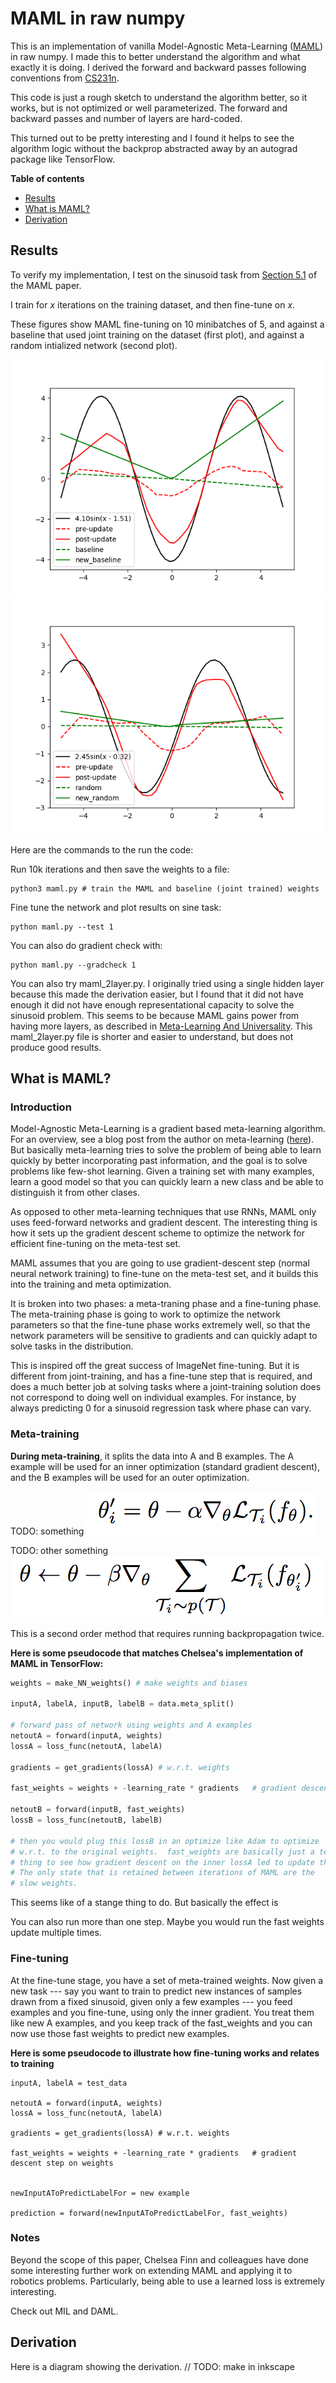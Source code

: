# MAML in raw numpy

This is an implementation of vanilla Model-Agnostic Meta-Learning ([MAML](https://github.com/cbfinn/maml))
in raw numpy.  I made this to better understand the algorithm and what exactly it is doing.  I derived
the forward and backward passes following conventions from [CS231n](http://cs231n.github.io/).

This code is just a rough sketch to understand the algorithm better, so it works, but 
is not optimized or well parameterized.  The forward and backward passes and 
number of layers are hard-coded.

This turned out to be pretty interesting and I found it helps to see the algorithm 
logic without the backprop abstracted away by an autograd package like TensorFlow.

**Table of contents**
- [Results](#results)
- [What is MAML?](#whatismaml)
- [Derivation](#derivation)


<a id="results"/>

## Results

To verify my implementation, I test on the sinusoid task from [Section 5.1](https://arxiv.org/pdf/1703.03400.pdf)
of the MAML paper.

I train for _x_ iterations on the training dataset, and then fine-tune on _x_.



These figures show MAML fine-tuning on 10 minibatches of 5, and against a baseline
that used joint training on the dataset (first plot), and against a random 
intialized network (second plot).

![numpy MAML sinusoid baseline](/assets/numpy/maml_baseline.png)
![numpy MAML sinusoid random](/assets/numpy/maml_random.png)


Here are the commands to the run the code:

Run 10k iterations and then save the weights to a file: <br>
```
python3 maml.py # train the MAML and baseline (joint trained) weights
```

Fine tune the network and plot results on sine task: <br>
```
python maml.py --test 1  
```


You can also do gradient check with:

```
python maml.py --gradcheck 1  
```


You can also try maml_2layer.py.  I originally tried using a single hidden layer
because this made the derivation easier, but I found that it did not have enough
it did not have enough representational capacity to solve the sinusoid problem.
This seems to be because MAML gains power from having more layers, as described
in [Meta-Learning And Universality](https://arxiv.org/pdf/1710.11622.pdf).
This maml_2layer.py file is shorter and easier to understand, but does not produce good results.

<a id="whatismaml"/>

## What is MAML?

### Introduction

Model-Agnostic Meta-Learning is a gradient based meta-learning algorithm.  For an
overview, see a blog post from the author on meta-learning ([here](https://bair.berkeley.edu/blog/2017/07/18/learning-to-learn/)). 
But basically meta-learning tries to solve the problem of being able to learn 
quickly by better incorporating past information, and the goal is to solve
problems like few-shot learning.  Given a training set with many examples,
learn a good model so that you can quickly learn a new class and be able to
distinguish it from other clases.

As opposed to other meta-learning techniques that use RNNs, MAML only uses feed-forward
networks and gradient descent.  The interesting thing is how it sets up the gradient
descent scheme to optimize the network for efficient fine-tuning on the meta-test set.

MAML assumes that you are going to use gradient-descent step (normal neural network training)
to fine-tune on the meta-test set, and it builds this into the training and meta optimization.

It is broken into two phases: a meta-traning phase and a fine-tuning phase.  The meta-training phase is going to work to optimize the network parameters so that the fine-tune phase works extremely well, so that the network parameters will be sensitive to gradients and can
quickly adapt to solve tasks in the distribution.

This is inspired off the great success of ImageNet fine-tuning.  But it is 
different from joint-training, and has a fine-tune step that is required, and
does a much better job at solving tasks where a joint-training solution does not correspond
to doing well on individual examples.  For instance, by always predicting 0 for a sinusoid 
regression task where phase can vary.


### Meta-training
**During meta-training**, it splits the data into A and B examples.  The A example
will be used for an inner optimization (standard gradient descent), and the B examples
will be used for an outer optimization.


TODO: something
![eq1](./assets/eq1.png)

TODO: other something
![eq2](./assets/eq2.png)



This is a second order method that requires running backpropagation twice.

**Here is some pseudocode that matches Chelsea's implementation of MAML in TensorFlow:**

```python
weights = make_NN_weights() # make weights and biases

inputA, labelA, inputB, labelB = data.meta_split()

# forward pass of network using weights and A examples
netoutA = forward(inputA, weights)
lossA = loss_func(netoutA, labelA)

gradients = get_gradients(lossA) # w.r.t. weights

fast_weights = weights + -learning_rate * gradients   # gradient descent step on weights

netoutB = forward(inputB, fast_weights)
lossB = loss_func(netoutB, labelB)

# then you would plug this lossB in an optimize like Adam to optimize
# w.r.t. to the original weights.  fast_weights are basically just a temporary
# thing to see how gradient descent on the inner lossA led to update them.
# The only state that is retained between iterations of MAML are the 
# slow weights.
```

This seems like of a stange thing to do. But basically the effect is 


You can also run more than one step.  Maybe you would run the fast weights update
multiple times.



### Fine-tuning

At the fine-tune stage, you have a set of meta-trained weights.  Now given a new task ---
say you want to train to predict new instances of samples drawn from a fixed sinusoid, given
only a few examples --- you feed examples and you fine-tune, using only the inner
gradient. You treat them like new A examples, and you keep track of the fast_weights
and you can now use those fast weights to predict new examples.

**Here is some pseudocode to illustrate how fine-tuning works and relates to training**
```
inputA, labelA = test_data

netoutA = forward(inputA, weights)
lossA = loss_func(netoutA, labelA)

gradients = get_gradients(lossA) # w.r.t. weights

fast_weights = weights + -learning_rate * gradients   # gradient descent step on weights


newInputAToPredictLabelFor = new example

prediction = forward(newInputAToPredictLabelFor, fast_weights)
```


### Notes
Beyond the scope of this paper, Chelsea Finn and colleagues have done some 
interesting further work on extending MAML and applying it to robotics problems.
Particularly, being able to use a learned loss is extremely interesting.

Check out MIL and DAML.

<a id="derivation"/>

## Derivation

Here is a diagram showing the derivation.
// TODO: make in inkscape





